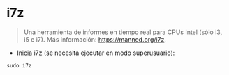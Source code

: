 # i7z

> Una herramienta de informes en tiempo real para CPUs Intel (sólo i3, i5 e i7).
> Más información: <https://manned.org/i7z>.

- Inicia i7z (se necesita ejecutar en modo superusuario):

`sudo i7z`
